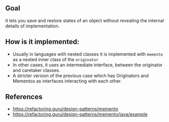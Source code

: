 

**Goal**
---
It lets you save and restore states of an object without revealing the internal details of implementation.

**How is it implemented:**
---
- Usually in languages with nested classes it is implemented with `memento` as a nested inner class of the `originator`
- In other cases, it uses an intermediate interface, between the originator and caretaker classes.
- A stricter version of the previous case which has Originators and Mementos as interfaces interacting with each other.



**References**
---
- https://refactoring.guru/design-patterns/memento
- https://refactoring.guru/design-patterns/memento/java/example
